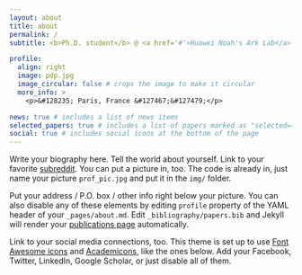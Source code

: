 ```yaml
---
layout: about
title: about
permalink: /
subtitle: <b>Ph.D. student</b> @ <a href='#'>Huawei Noah's Ark Lab</a> and <a href='https://www.eurecom.fr/en/research/department-data-science'>EURECOM</a>, a <a href='https://www.sorbonne-universite.fr/'>Sorbonne university</a> graduate school.

profile:
  align: right
  image: pdp.jpg
  image_circular: false # crops the image to make it circular
  more_info: >
    <p>&#128235; Paris, France &#127467;&#127479;</p>

news: true # includes a list of news items
selected_papers: true # includes a list of papers marked as "selected={true}"
social: true # includes social icons at the bottom of the page
---
```


Write your biography here. Tell the world about yourself. Link to your favorite [subreddit](http://reddit.com). You can put a picture in, too. The code is already in, just name your picture `prof_pic.jpg` and put it in the `img/` folder.

Put your address / P.O. box / other info right below your picture. You can also disable any of these elements by editing `profile` property of the YAML header of your `_pages/about.md`. Edit `_bibliography/papers.bib` and Jekyll will render your [publications page](/al-folio/publications/) automatically.

Link to your social media connections, too. This theme is set up to use [Font Awesome icons](https://fontawesome.com/) and [Academicons](https://jpswalsh.github.io/academicons/), like the ones below. Add your Facebook, Twitter, LinkedIn, Google Scholar, or just disable all of them.
